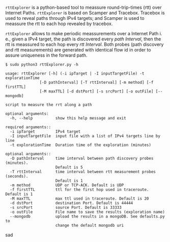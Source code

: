 `rttExplorer` is a python-based tool to meassure round-trip-times (rtt) over Internet Paths. `rttExplorer` is based on Scamper and Tracebox. Tracebox is used to reveal paths through IPv4 targets; and Scamper is used to meassure the rtt to each hop revealed by tracebox.

`rttExplorer` allows to make periodic meassurements over a Internet Path i. e., given a IPv4 target, the path is discovered every *path Interval*, then the rtt is meassured to each hop every *rtt Interval*. Both probes (path discovery and rtt measurements) are generated with identical flow id in order to assure uniqueness in the forward path.




```
$ sudo python3 rttExplorer.py -h

usage: rttExplorer [-h] (-i ipTarget | -I inputTargetFile) -t explorationTime
               [-D pathInterval] [-T rttInterval] [-m method] [-f firstTTL]
               [-M maxTTL] [-d dstPort] [-s srcPort] [-o outFile] [--mongodb]

script to measure the rrt along a path

optional arguments:
  -h, --help          show this help message and exit

required arguments::
  -i ipTarget         IPv4 target
  -I inputTargetFile  input file with a list of IPv4 targets line by line
  -t explorationTime  Duration time of the exploration (minutes)

optional arguments::
  -D pathInterval     time interval between path discovery probes (minutes).
                      Default is 5
  -T rttInterval      time interval between rtt measurement probes (seconds).
                      Default is 1
  -m method           UDP or TCP-ACK. Default is UDP
  -f firstTTL         ttl for the first hop used in traceroute. Default is 1
  -M maxTTL           max ttl used in traceroute. Default is 20
  -d dstPort          destination Port. Default is 44444
  -s srcPort          source Port. Default is 33333
  -o outFile          File name to save the results (exploration name)
  --mongodb           upload the results in a mongoDB. See defaults.py to
                      change the default mongodb uri
 ```

sad